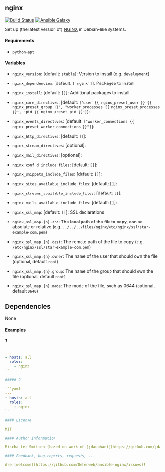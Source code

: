 ## nginx

[![Build Status](https://travis-ci.org/Oefenweb/ansible-nginx.svg?branch=master)](https://travis-ci.org/Oefenweb/ansible-nginx) [![Ansible Galaxy](http://img.shields.io/badge/ansible--galaxy-nginx-blue.svg)](https://galaxy.ansible.com/Oefenweb/nginx)

Set up (the latest version of) [NGINX](http://nginx.org/) in Debian-like systems.

#### Requirements

* `python-apt`

#### Variables

* `nginx_version`: [default: `stable`]: Version to install (e.g. `development`)

* `nginx_dependencies`: [default: `['nginx']`]: Packages to install
* `nginx_install`: [default: `[]`]: Additional packages to install

* `nginx_core_directives`: [default: `["user {{ nginx_preset_user }} {{ nginx_preset_group }}", "worker_processes {{ nginx_preset_processes }}", "pid {{ nginx_preset_pid }}"]`]: 
* `nginx_events_directives`: [default: `["worker_connections {{ nginx_preset_worker_connections }}"]`]: 
* `nginx_http_directives`: [default: `[]`]: 
* `nginx_stream_directives`: [optional]: 
* `nginx_mail_directives`: [optional]: 

* `nginx_conf_d_include_files`: [default: `[]`]: 
* `nginx_snippets_include_files`: [default: `[]`]: 
* `nginx_sites_available_include_files`: [default: `[]`]: 
* `nginx_streams_available_include_files`: [default: `[]`]: 
* `nginx_mails_available_include_files`: [default: `[]`]: 

* `nginx_ssl_map`: [default: `[]`]: SSL declarations
* `nginx_ssl_map.{n}.src`: The local path of the file to copy, can be absolute or relative (e.g. `../../../files/nginx/etc/nginx/ssl/star-example-com.pem`)
* `nginx_ssl_map.{n}.dest`: The remote path of the file to copy (e.g. `/etc/nginx/ssl/star-example-com.pem`)
* `nginx_ssl_map.{n}.owner`: The name of the user that should own the file (optional, default `root`)
* `nginx_ssl_map.{n}.group`: The name of the group that should own the file (optional, default `root`)
* `nginx_ssl_map.{n}.mode`: The mode of the file, such as 0644 (optional, default `0640`)

## Dependencies

None

#### Examples

##### 1

```yaml
---
- hosts: all
  roles:
    - nginx
``

##### 2

```yaml
---
- hosts: all
  roles:
    - nginx
``

#### License

MIT

#### Author Information

Mischa ter Smitten (based on work of [jdauphant](https://github.com/jdauphant) and [geerlingguy](https://github.com/geerlingguy))

#### Feedback, bug-reports, requests, ...

Are [welcome](https://github.com/Oefenweb/ansible-nginx/issues)!
